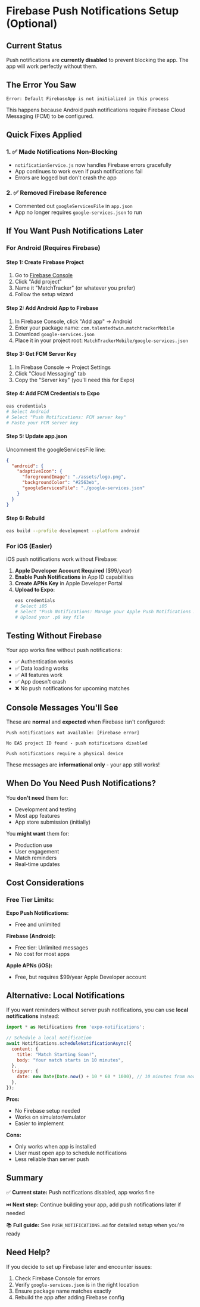 # Firebase Push Notifications Setup (Optional)

## Current Status

Push notifications are **currently disabled** to prevent blocking the app. The app will work perfectly without them.

## The Error You Saw

```
Error: Default FirebaseApp is not initialized in this process
```

This happens because Android push notifications require Firebase Cloud Messaging (FCM) to be configured.

## Quick Fixes Applied

### 1. ✅ Made Notifications Non-Blocking
- `notificationService.js` now handles Firebase errors gracefully
- App continues to work even if push notifications fail
- Errors are logged but don't crash the app

### 2. ✅ Removed Firebase Reference
- Commented out `googleServicesFile` in `app.json`
- App no longer requires `google-services.json` to run

## If You Want Push Notifications Later

### For Android (Requires Firebase)

#### Step 1: Create Firebase Project

1. Go to [Firebase Console](https://console.firebase.google.com/)
2. Click "Add project"
3. Name it "MatchTracker" (or whatever you prefer)
4. Follow the setup wizard

#### Step 2: Add Android App to Firebase

1. In Firebase Console, click "Add app" → Android
2. Enter your package name: `com.talentedtwin.matchtrackerMobile`
3. Download `google-services.json`
4. Place it in your project root: `MatchTrackerMobile/google-services.json`

#### Step 3: Get FCM Server Key

1. In Firebase Console → Project Settings
2. Click "Cloud Messaging" tab
3. Copy the "Server key" (you'll need this for Expo)

#### Step 4: Add FCM Credentials to Expo

```bash
eas credentials
# Select Android
# Select "Push Notifications: FCM server key"
# Paste your FCM server key
```

#### Step 5: Update app.json

Uncomment the googleServicesFile line:

```json
{
  "android": {
    "adaptiveIcon": {
      "foregroundImage": "./assets/logo.png",
      "backgroundColor": "#2563eb",
      "googleServicesFile": "./google-services.json"
    }
  }
}
```

#### Step 6: Rebuild

```bash
eas build --profile development --platform android
```

### For iOS (Easier)

iOS push notifications work without Firebase:

1. **Apple Developer Account Required** ($99/year)
2. **Enable Push Notifications** in App ID capabilities
3. **Create APNs Key** in Apple Developer Portal
4. **Upload to Expo**:
   ```bash
   eas credentials
   # Select iOS
   # Select "Push Notifications: Manage your Apple Push Notifications Key"
   # Upload your .p8 key file
   ```

## Testing Without Firebase

Your app works fine without push notifications:

- ✅ Authentication works
- ✅ Data loading works
- ✅ All features work
- ✅ App doesn't crash
- ❌ No push notifications for upcoming matches

## Console Messages You'll See

These are **normal** and **expected** when Firebase isn't configured:

```
Push notifications not available: [Firebase error]
```

```
No EAS project ID found - push notifications disabled
```

```
Push notifications require a physical device
```

These messages are **informational only** - your app still works!

## When Do You Need Push Notifications?

You **don't need** them for:
- Development and testing
- Most app features
- App store submission (initially)

You **might want** them for:
- Production use
- User engagement
- Match reminders
- Real-time updates

## Cost Considerations

### Free Tier Limits:

**Expo Push Notifications:**
- Free and unlimited

**Firebase (Android):**
- Free tier: Unlimited messages
- No cost for most apps

**Apple APNs (iOS):**
- Free, but requires $99/year Apple Developer account

## Alternative: Local Notifications

If you want reminders without server push notifications, you can use **local notifications** instead:

```javascript
import * as Notifications from 'expo-notifications';

// Schedule a local notification
await Notifications.scheduleNotificationAsync({
  content: {
    title: "Match Starting Soon!",
    body: "Your match starts in 10 minutes",
  },
  trigger: {
    date: new Date(Date.now() + 10 * 60 * 1000), // 10 minutes from now
  },
});
```

**Pros:**
- No Firebase setup needed
- Works on simulator/emulator
- Easier to implement

**Cons:**
- Only works when app is installed
- User must open app to schedule notifications
- Less reliable than server push

## Summary

✅ **Current state:** Push notifications disabled, app works fine

⏭️ **Next step:** Continue building your app, add push notifications later if needed

📚 **Full guide:** See `PUSH_NOTIFICATIONS.md` for detailed setup when you're ready

## Need Help?

If you decide to set up Firebase later and encounter issues:
1. Check Firebase Console for errors
2. Verify `google-services.json` is in the right location
3. Ensure package name matches exactly
4. Rebuild the app after adding Firebase config
